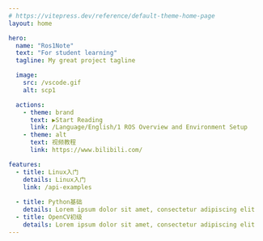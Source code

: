 ```yaml
---
# https://vitepress.dev/reference/default-theme-home-page
layout: home

hero:
  name: "Ros1Note"
  text: "For student learning"
  tagline: My great project tagline 

  image:
    src: /vscode.gif
    alt: scp1

  actions:
    - theme: brand
      text: ▶Start Reading
      link: /Language/English/1 ROS Overview and Environment Setup
    - theme: alt
      text: 视频教程
      link: https://www.bilibili.com/

features:
  - title: Linux入门
    details: Linux入门
    link: /api-examples
    
  - title: Python基础
    details: Lorem ipsum dolor sit amet, consectetur adipiscing elit
  - title: OpenCV初级
    details: Lorem ipsum dolor sit amet, consectetur adipiscing elit
---
```


